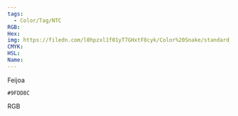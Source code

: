 ```yaml
---
tags:
  - Color/Tag/NTC
RGB:
Hex:
img: https://filedn.com/l0hpzxl1f01yT7GHxtF8cyk/Color%20Snake/standard_csv_to_svg/%23/9FDD8C.svg
CMYK:
HSL:
Name:
---
```

Feijoa
```palette
#9FDD8C
```
RGB
